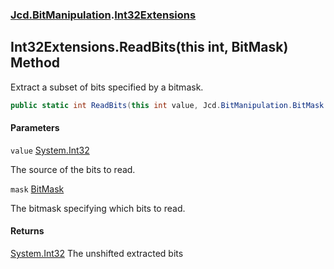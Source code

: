 ### [Jcd.BitManipulation](Jcd.BitManipulation.md 'Jcd.BitManipulation').[Int32Extensions](Jcd.BitManipulation.Int32Extensions.md 'Jcd.BitManipulation.Int32Extensions')

## Int32Extensions.ReadBits(this int, BitMask) Method

Extract a subset of bits specified by a bitmask.

```csharp
public static int ReadBits(this int value, Jcd.BitManipulation.BitMask mask);
```
#### Parameters

<a name='Jcd.BitManipulation.Int32Extensions.ReadBits(thisint,Jcd.BitManipulation.BitMask).value'></a>

`value` [System.Int32](https://docs.microsoft.com/en-us/dotnet/api/System.Int32 'System.Int32')

The source of the bits to read.

<a name='Jcd.BitManipulation.Int32Extensions.ReadBits(thisint,Jcd.BitManipulation.BitMask).mask'></a>

`mask` [BitMask](Jcd.BitManipulation.BitMask.md 'Jcd.BitManipulation.BitMask')

The bitmask specifying which bits to read.

#### Returns
[System.Int32](https://docs.microsoft.com/en-us/dotnet/api/System.Int32 'System.Int32')
The unshifted extracted bits